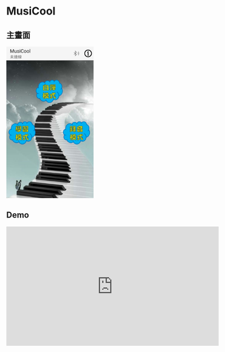 
MusiCool
===================================

主畫面
-------------
<img src="screenshots/main_activity.png" height="400"/>

Demo
-------------
<iframe width="560" height="315" src="https://www.youtube.com/embed/bZjE19V5-94" frameborder="0" allow="accelerometer; autoplay; encrypted-media; gyroscope; picture-in-picture" allowfullscreen></iframe>